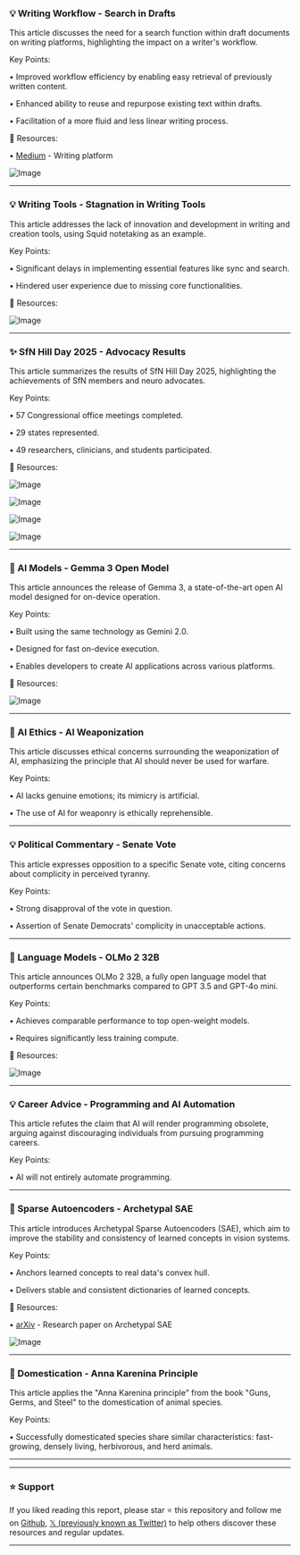 ### 💡 Writing Workflow - Search in Drafts

This article discusses the need for a search function within draft documents on writing platforms, highlighting the impact on a writer's workflow.

Key Points:

• Improved workflow efficiency by enabling easy retrieval of previously written content.


• Enhanced ability to reuse and repurpose existing text within drafts.


• Facilitation of a more fluid and less linear writing process.


🔗 Resources:

• [Medium](https://x.com/Medium) - Writing platform


![Image](https://pbs.twimg.com/media/GmBwO33bcAEaPdJ?format=jpg&name=small)


---
### 💡 Writing Tools -  Stagnation in Writing Tools

This article addresses the lack of innovation and development in writing and creation tools, using Squid notetaking as an example.

Key Points:

• Significant delays in implementing essential features like sync and search.


• Hindered user experience due to missing core functionalities.



🔗 Resources:

![Image](https://pbs.twimg.com/media/GmBx-MRacAARG3d?format=jpg&name=small)


---
### ✨ SfN Hill Day 2025 - Advocacy Results

This article summarizes the results of SfN Hill Day 2025, highlighting the achievements of SfN members and neuro advocates.

Key Points:

• 57 Congressional office meetings completed.


• 29 states represented.


• 49 researchers, clinicians, and students participated.



🔗 Resources:

![Image](https://pbs.twimg.com/media/GmAenK2XgAAZ7vg?format=jpg&name=360x360)

![Image](https://pbs.twimg.com/media/GmAfWYOXYAAnNaF?format=jpg&name=360x360)

![Image](https://pbs.twimg.com/media/GmAe8sCWcAAWUAH?format=jpg&name=360x360)

![Image](https://pbs.twimg.com/media/GmAfcRdXEAA2ulR?format=jpg&name=360x360)


---
### 🤖 AI Models - Gemma 3 Open Model

This article announces the release of Gemma 3, a state-of-the-art open AI model designed for on-device operation.

Key Points:

• Built using the same technology as Gemini 2.0.


• Designed for fast on-device execution.


• Enables developers to create AI applications across various platforms.



🔗 Resources:

![Image](https://pbs.twimg.com/tweet_video_thumb/GmAbQmDWIAAv151.jpg)


---
### 🤖 AI Ethics - AI Weaponization

This article discusses ethical concerns surrounding the weaponization of AI, emphasizing the principle that AI should never be used for warfare.


Key Points:

• AI lacks genuine emotions; its mimicry is artificial.


• The use of AI for weaponry is ethically reprehensible.


---
### 💡 Political Commentary - Senate Vote

This article expresses opposition to a specific Senate vote, citing concerns about complicity in perceived tyranny.

Key Points:

• Strong disapproval of the vote in question.


•  Assertion of Senate Democrats' complicity in unacceptable actions.



---
### 🤖 Language Models - OLMo 2 32B

This article announces OLMo 2 32B, a fully open language model that outperforms certain benchmarks compared to GPT 3.5 and GPT-4o mini.

Key Points:

• Achieves comparable performance to top open-weight models.


• Requires significantly less training compute.



🔗 Resources:

![Image](https://pbs.twimg.com/media/Gl8JfCkbYAQ1Yas?format=jpg&name=small)


---
### 💡 Career Advice - Programming and AI Automation

This article refutes the claim that AI will render programming obsolete, arguing against discouraging individuals from pursuing programming careers.

Key Points:

•  AI will not entirely automate programming.



---
### 🤖 Sparse Autoencoders - Archetypal SAE

This article introduces Archetypal Sparse Autoencoders (SAE), which aim to improve the stability and consistency of learned concepts in vision systems.

Key Points:

• Anchors learned concepts to real data's convex hull.


• Delivers stable and consistent dictionaries of learned concepts.



🔗 Resources:

• [arXiv](https://arxiv.org/pdf/2502.12892er…) - Research paper on Archetypal SAE


![Image](https://pbs.twimg.com/media/Gl8pXbBWIAAaPis?format=jpg&name=small)


---
### 🤖 Domestication - Anna Karenina Principle

This article applies the "Anna Karenina principle" from the book "Guns, Germs, and Steel" to the domestication of animal species.

Key Points:

• Successfully domesticated species share similar characteristics: fast-growing, densely living, herbivorous, and herd animals.



---


---

### ⭐️ Support

If you liked reading this report, please star ⭐️ this repository and follow me on [Github](https://github.com/Drix10), [𝕏 (previously known as Twitter)](https://x.com/DRIX_10_) to help others discover these resources and regular updates.

---